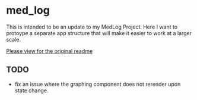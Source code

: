 # med_log

This is intended to be an update to my MedLog Project. Here I want to protoype a separate app structure that will make it easier to work at a larger scale. 

<a href="https://github.com/KashimaKC/MedLog/blob/master/README.md">Please view for the original readme </a>

## TODO

- fix an issue where the graphing component does not rerender upon state change.
